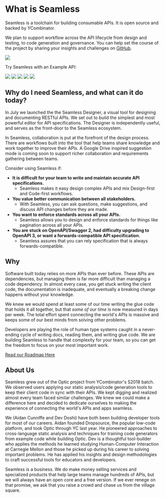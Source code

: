 # What is Seamless 

Seamless is a toolchain for building consumable APIs. It is open source and backed by YCombinator. 

We plan to support workflow across the API lifecycle from design and testing, to code generation and governance. You can help set the course of the project by sharing your insights and challenges on [GitHub](https://github.com/seamlessapis/seamless/issues/18). 

<a href="https://designer.seamlessapis.com"><img src="/images/try_designer.svg" /><a/>


<span>Try Seamless with an Example API:</span>

<div class="example-image-wrapper">
<a href="https://designer.seamlessapis.com/examples/github" target="_blank" class="example-image" href="https://designer.seamlessapis.com"><img src="/images/github.png" /><a/>
<a href="https://designer.seamlessapis.com/examples/netlify" target="_blank" class="example-image" href="https://designer.seamlessapis.com"><img src="/images/netlify.svg" /><a/>
<a href="https://designer.seamlessapis.com/examples/stripe" target="_blank" class="example-image" href="https://designer.seamlessapis.com"><img src="/images/stripe.svg" /><a/>
<a href="https://designer.seamlessapis.com/examples/circleci" target="_blank" class="example-image" href="https://designer.seamlessapis.com"><img src="/images/circleci.png" /><a/>
<a href="https://designer.seamlessapis.com/examples/gitlab" target="_blank" class="example-image" href="https://designer.seamlessapis.com"><img src="/images/gitlab.svg" /><a/>
</div>

## Why do I need Seamless, and what can it do today?

In July we launched the the Seamless Designer, a visual tool for designing and documenting RESTful APIs. We set out to build the simplest and most powerful editor for API specifications. The Designer is independently useful, and serves as the front-door to the Seamless ecosystem. 

In Seamless, collaboration is put at the forefront of the design process. There are workflows built into the tool that help teams share knowledge and work together to improve their APIs. A Google Drive inspired suggestion mode is coming soon to support richer collaboration and requirements gathering between teams. 

Consider using Seamless if:

- **It is difficult for your team to write and maintain accurate API specifications.**
    - Seamless makes it easy design complex APIs and mix Design-first and Code-first workflows.
- **You value better communication between all stakeholders.**
    - With Seamless, you can ask questions, make suggestions, and discuss API changes before they are made.
- **You want to enforce standards across all your APIs.**
    - Seamless allows you to design and enforce standards for things like pagination across all your APIs.
- **You are stuck on OpenAPI/Swagger 2, had difficulty upgrading to OpenAPI 3, or want a forwards-compatible API specification.**
    - Seamless assures that you can rely specification that is always forwards-compatible.

## Why

Software built today relies on more APIs than ever before. These APIs are dependencies, but managing them is far more difficult than managing a code dependency. In almost every case, you get stuck writing the client code, the documentation is inadequate, and eventually a breaking change happens without your knowledge. 

We knew we would spend at least some of our time writing the glue code that holds it all together, but that *some of our time* is now measured in days per week. The total effort spent connecting the world's APIs is massive and keeps some of our best minds from solving other problems.

Developers are playing the role of human type systems caught in a never-ending cycle of writing docs, reading them, and writing glue code. We are building Seamless to handle that complexity for your team, so you can get the freedom to focus on your most important work. 

[Read our Roadmap Here](/roadmap.md)

## About Us

Seamless grew out of the Optic project from YCombinator's S2018 batch. We observed users applying our static analysis/code generation tools to keep their client code in sync with their APIs. We kept digging and realized almost every team faced similar challenges. We knew we could make a difference here and decided to dedicate ourselves to making the experience of connecting the world's APIs and apps seamless. 

We (Aidan Cunniffe and Dev Doshi) have both been building developer tools for most of our careers. Aidan founded Dropsource, the popular low-code platform, and took Optic through YC last year. He pioneered approaches to cross-language static analysis and techniques for training code generators from example code while building Optic. Dev is a thoughtful tool-builder who applies the methods he learned studying Human-Computer Interaction at Carnegie Mellon and those he picked up during his career to solving important problems. He has applied his insights and design methodologies to craft successful tools for educators and developers. 

Seamless is a business. We do make money selling services and specialized products that help large teams manage hundreds of APIs, but we will always have an open core and a free version. If we ever renege on that promise, we ask that you raise a crowd and chase us from the village square. 
